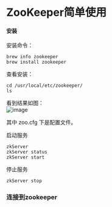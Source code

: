 # ZooKeeper简单使用

#### 安装

安装命令：
```shell
brew info zookeeper
brew install zookeeper
```
查看安装：
```shell
cd /usr/local/etc/zookeeper/
ls
```
看到结果如图：
<br>
![image](http://osm01olbb.bkt.clouddn.com/github.com/Zookeeper/zookeeperls.png)

其中 zoo.cfg 下是配置文件。

启动服务
```shell
zkServer
zkServer status
zkServer start
```
停止服务
```shell
zkServer stop
```
### 连接到zookeeper






